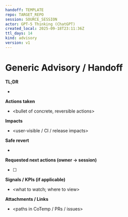 ```yaml
---
handoff: TEMPLATE
repo: TARGET_REPO
session: SOURCE_SESSION
actor: GPT-5 Thinking (ChatGPT)
created_local: 2025-09-18T23:11:36Z
ttl_days: 14
kind: advisory
version: v1
---
```


# Generic Advisory / Handoff

**TL;DR**
- <one-liner outcome>

**Actions taken**
- <bullet of concrete, reversible actions>

**Impacts**
- <user-visible / CI / release impacts>

**Safe revert**
- <exact steps to undo>

**Requested next actions (owner → session)**
- [ ] <checkboxed items with owners>

**Signals / KPIs (if applicable)**
- <what to watch; where to view>

**Attachments / Links**
- <paths in CoTemp / PRs / issues>
